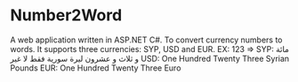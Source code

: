 # Number2Word
A web application written in ASP.NET C#.
To convert currency numbers to words.
It supports three currencies: SYP, USD and EUR.
EX: 123 => SYP:  مائة و ثلاث و عشرون ليرة سورية  فقط لا غير
           USD: One Hundred Twenty Three Syrian Pounds 
           EUR: One Hundred Twenty Three Euro

